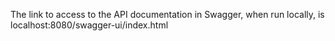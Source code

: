 The link to access to the API documentation in Swagger, when run locally, is localhost:8080/swagger-ui/index.html